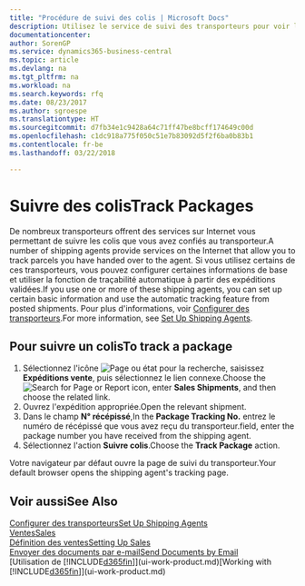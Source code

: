 ```yaml
---
title: "Procédure de suivi des colis | Microsoft Docs"
description: Utilisez le service de suivi des transporteurs pour voir la progression d'une livraison.
documentationcenter: 
author: SorenGP
ms.service: dynamics365-business-central
ms.topic: article
ms.devlang: na
ms.tgt_pltfrm: na
ms.workload: na
ms.search.keywords: rfq
ms.date: 08/23/2017
ms.author: sgroespe
ms.translationtype: HT
ms.sourcegitcommit: d7fb34e1c9428a64c71ff47be8bcff174649c00d
ms.openlocfilehash: c1dc918a775f050c51e7b83092d5f2f6ba0b83b1
ms.contentlocale: fr-be
ms.lasthandoff: 03/22/2018

---
```

# <a name="track-packages"></a><span data-ttu-id="f9b53-103">Suivre des colis</span><span class="sxs-lookup"><span data-stu-id="f9b53-103">Track Packages</span></span>
<span data-ttu-id="f9b53-104">De nombreux transporteurs offrent des services sur Internet vous permettant de suivre les colis que vous avez confiés au transporteur.</span><span class="sxs-lookup"><span data-stu-id="f9b53-104">A number of shipping agents provide services on the Internet that allow you to track parcels you have handed over to the agent.</span></span> <span data-ttu-id="f9b53-105">Si vous utilisez certains de ces transporteurs, vous pouvez configurer certaines informations de base et utiliser la fonction de traçabilité automatique à partir des expéditions validées.</span><span class="sxs-lookup"><span data-stu-id="f9b53-105">If you use one or more of these shipping agents, you can set up certain basic information and use the automatic tracking feature from posted shipments.</span></span> <span data-ttu-id="f9b53-106">Pour plus d'informations, voir [Configurer des transporteurs](sales-how-to-set-up-shipping-agents.md).</span><span class="sxs-lookup"><span data-stu-id="f9b53-106">For more information, see [Set Up Shipping Agents](sales-how-to-set-up-shipping-agents.md).</span></span>

## <a name="to-track-a-package"></a><span data-ttu-id="f9b53-107">Pour suivre un colis</span><span class="sxs-lookup"><span data-stu-id="f9b53-107">To track a package</span></span>
1. <span data-ttu-id="f9b53-108">Sélectionnez l'icône ![Page ou état pour la recherche](media/ui-search/search_small.png "Page ou état pour la recherche"), saisissez **Expéditions vente**, puis sélectionnez le lien connexe.</span><span class="sxs-lookup"><span data-stu-id="f9b53-108">Choose the ![Search for Page or Report](media/ui-search/search_small.png "Search for Page or Report icon") icon, enter **Sales Shipments**, and then choose the related link.</span></span>
2. <span data-ttu-id="f9b53-109">Ouvrez l'expédition appropriée.</span><span class="sxs-lookup"><span data-stu-id="f9b53-109">Open the relevant shipment.</span></span>
3. <span data-ttu-id="f9b53-110">Dans le champ **N° récépissé**,</span><span class="sxs-lookup"><span data-stu-id="f9b53-110">In the **Package Tracking No.**</span></span> <span data-ttu-id="f9b53-111">entrez le numéro de récépissé que vous avez reçu du transporteur.</span><span class="sxs-lookup"><span data-stu-id="f9b53-111">field, enter the package number you have received from the shipping agent.</span></span>
4. <span data-ttu-id="f9b53-112">Sélectionnez l'action **Suivre colis**.</span><span class="sxs-lookup"><span data-stu-id="f9b53-112">Choose the **Track Package** action.</span></span>

<span data-ttu-id="f9b53-113">Votre navigateur par défaut ouvre la page de suivi du transporteur.</span><span class="sxs-lookup"><span data-stu-id="f9b53-113">Your default browser opens the shipping agent's tracking page.</span></span>

## <a name="see-also"></a><span data-ttu-id="f9b53-114">Voir aussi</span><span class="sxs-lookup"><span data-stu-id="f9b53-114">See Also</span></span>
[<span data-ttu-id="f9b53-115">Configurer des transporteurs</span><span class="sxs-lookup"><span data-stu-id="f9b53-115">Set Up Shipping Agents</span></span>](sales-how-to-set-up-shipping-agents.md)  
[<span data-ttu-id="f9b53-116">Ventes</span><span class="sxs-lookup"><span data-stu-id="f9b53-116">Sales</span></span>](sales-manage-sales.md)  
[<span data-ttu-id="f9b53-117">Définition des ventes</span><span class="sxs-lookup"><span data-stu-id="f9b53-117">Setting Up Sales</span></span>](sales-setup-sales.md)  
[<span data-ttu-id="f9b53-118">Envoyer des documents par e-mail</span><span class="sxs-lookup"><span data-stu-id="f9b53-118">Send Documents by Email</span></span>](ui-how-send-documents-email.md)  
<span data-ttu-id="f9b53-119">[Utilisation de [!INCLUDE[d365fin](includes/d365fin_md.md)]](ui-work-product.md)</span><span class="sxs-lookup"><span data-stu-id="f9b53-119">[Working with [!INCLUDE[d365fin](includes/d365fin_md.md)]](ui-work-product.md)</span></span>

